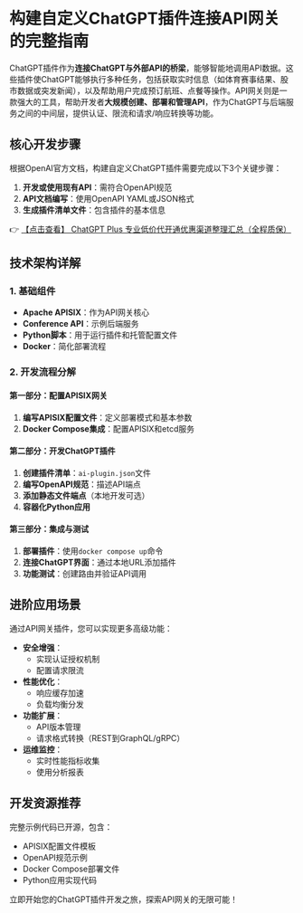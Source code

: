 # 构建自定义ChatGPT插件连接API网关的完整指南

ChatGPT插件作为**连接ChatGPT与外部API的桥梁**，能够智能地调用API数据。这些插件使ChatGPT能够执行多种任务，包括获取实时信息（如体育赛事结果、股市数据或突发新闻），以及帮助用户完成预订航班、点餐等操作。API网关则是一款强大的工具，帮助开发者**大规模创建、部署和管理API**，作为ChatGPT与后端服务之间的中间层，提供认证、限流和请求/响应转换等功能。

## 核心开发步骤

根据OpenAI官方文档，构建自定义ChatGPT插件需要完成以下3个关键步骤：

1. **开发或使用现有API**：需符合OpenAPI规范
2. **API文档编写**：使用OpenAPI YAML或JSON格式
3. **生成插件清单文件**：包含插件的基本信息

👉 [【点击查看】 ChatGPT Plus 专业低价代开通优惠渠道整理汇总（全程质保）](https://bit.ly/DaiKai)

## 技术架构详解

### 1. 基础组件
- **Apache APISIX**：作为API网关核心
- **Conference API**：示例后端服务
- **Python脚本**：用于运行插件和托管配置文件
- **Docker**：简化部署流程

### 2. 开发流程分解

#### 第一部分：配置APISIX网关
1. **编写APISIX配置文件**：定义部署模式和基本参数
2. **Docker Compose集成**：配置APISIX和etcd服务

#### 第二部分：开发ChatGPT插件
1. **创建插件清单**：`ai-plugin.json`文件
2. **编写OpenAPI规范**：描述API端点
3. **添加静态文件端点**（本地开发可选）
4. **容器化Python应用**

#### 第三部分：集成与测试
1. **部署插件**：使用`docker compose up`命令
2. **连接ChatGPT界面**：通过本地URL添加插件
3. **功能测试**：创建路由并验证API调用

## 进阶应用场景

通过API网关插件，您可以实现更多高级功能：

- **安全增强**：
  - 实现认证授权机制
  - 配置请求限流
- **性能优化**：
  - 响应缓存加速
  - 负载均衡分发
- **功能扩展**：
  - API版本管理
  - 请求格式转换（REST到GraphQL/gRPC）
- **运维监控**：
  - 实时性能指标收集
  - 使用分析报表

## 开发资源推荐

完整示例代码已开源，包含：
- APISIX配置文件模板
- OpenAPI规范示例
- Docker Compose部署文件
- Python应用实现代码

立即开始您的ChatGPT插件开发之旅，探索API网关的无限可能！